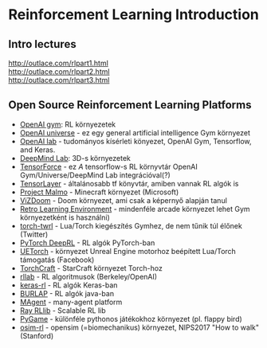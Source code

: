 # Reinforcement Learning Introduction

## Intro lectures
<http://outlace.com/rlpart1.html>  
<http://outlace.com/rlpart2.html>  
<http://outlace.com/rlpart3.html>

## Open Source Reinforcement Learning Platforms
- [OpenAI gym](https://github.com/openai/gym): RL környezetek
- [OpenAI universe](https://github.com/openai/universe) - ez egy general artificial intelligence Gym környezet
- [OpenAI lab](https://github.com/kengz/openai_lab) - tudományos kísérleti könyezet, OpenAI Gym, Tensorflow, and Keras.
- [DeepMind Lab](https://github.com/deepmind/lab): 3D-s környezetek
- [TensorForce](https://github.com/reinforceio/tensorforce) - ez *A* tensorflow-s RL környvtár OpenAI Gym/Universe/DeepMind Lab integrációval(?)
- [TensorLayer](https://github.com/tensorlayer/tensorlayer) - általánosabb tf könyvtár, amiben vannak RL algók is
- [Project Malmo](https://github.com/Microsoft/malmo) - Minecraft környezet (Microsoft)
- [ViZDoom](https://github.com/Marqt/ViZDoom) - Doom környezet, ami csak a képernyő alapján tanul
- [Retro Learning Environment](https://github.com/nadavbh12/Retro-Learning-Environment) - mindenféle arcade környezet lehet Gym környezetként is használni)
- [torch-twrl](https://github.com/twitter/torch-twrl) - Lua/Torch kiegészítés Gymhez, de nem tűnik túl élőnek (Twitter)
- [PyTorch DeepRL](https://github.com/ShangtongZhang/DeepRL) - RL algók PyTorch-ban
- [UETorch](https://github.com/facebook/UETorch) -  környezet Unreal Engine motorhoz beépített Lua/Torch támogatás (Facebook)
- [TorchCraft](https://github.com/TorchCraft/TorchCraft) - StarCraft környezet Torch-hoz
- [rllab](https://github.com/openai/rllab) - RL algoritmusok (Berkeley/OpenAI)
- [keras-rl](https://github.com/matthiasplappert/keras-rl) - RL algók Keras-ban
- [BURLAP](http://burlap.cs.brown.edu) - RL algók java-ban
- [MAgent](https://github.com/geek-ai/MAgent) - many-agent platform 
- [Ray RLlib](http://ray.readthedocs.io/en/latest/rllib.html) - Scalable RL lib
- [PyGame](https://github.com/ntasfi/PyGame-Learning-Environment) - különféle pythonos játékokhoz környezet (pl. flappy bird)
- [osim-rl](https://github.com/stanfordnmbl/osim-rl) - opensim (=biomechanikus) környezet, NIPS2017 "How to walk" (Stanford)